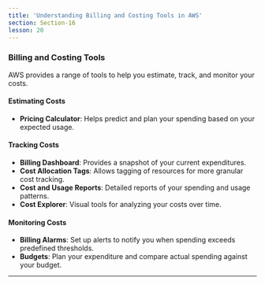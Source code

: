 ```yaml
---
title: 'Understanding Billing and Costing Tools in AWS'
section: Section-16
lesson: 20
---
```


### Billing and Costing Tools

AWS provides a range of tools to help you estimate, track, and monitor your costs.

<!-- pagebreak -->

#### Estimating Costs

- **Pricing Calculator**: Helps predict and plan your spending based on your expected usage.

<!-- pagebreak -->

#### Tracking Costs

- **Billing Dashboard**: Provides a snapshot of your current expenditures.
- **Cost Allocation Tags**: Allows tagging of resources for more granular cost tracking.
- **Cost and Usage Reports**: Detailed reports of your spending and usage patterns.
- **Cost Explorer**: Visual tools for analyzing your costs over time.

<!-- pagebreak -->

#### Monitoring Costs

- **Billing Alarms**: Set up alerts to notify you when spending exceeds predefined thresholds.
- **Budgets**: Plan your expenditure and compare actual spending against your budget.

---

